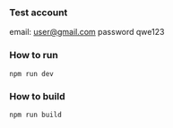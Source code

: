 ### Test account
email: user@gmail.com
password qwe123

### How to run
`npm run dev`

### How to build
`npm run build`


